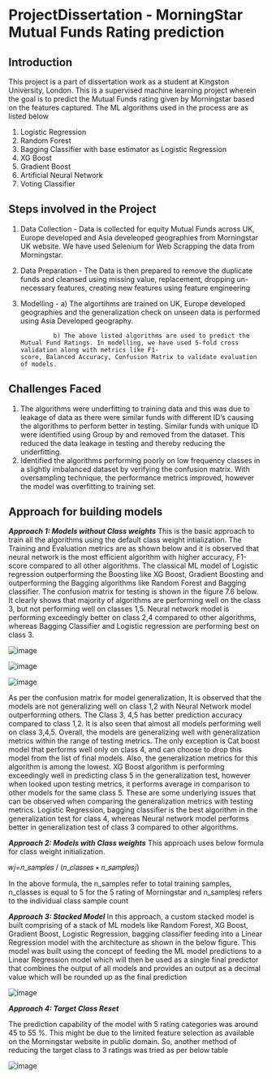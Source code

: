 # **ProjectDissertation - MorningStar Mutual Funds Rating prediction**

## **Introduction**
This project is a part of dissertation work as a student at Kingston University, London.
This is a supervised machine learning project wherein the goal is to predict the Mutual Funds rating given by Morningstar based on the features captured.
The ML algorithms used in the process are as listed below
1. Logistic Regression
2. Random Forest
3. Bagging Classifier with base estimator as Logistic Regression
4. XG Boost
5. Gradient Boost
6. Artificial Neural Network
7. Voting Classifier

## **Steps involved in the Project**
1. Data Collection - Data is collected for equity Mutual Funds across UK, Europe developed and Asia develeoped geographies from Morningstar UK website. We have used Selenium    for Web Scrapping the data from Morningstar.
2. Data Preparation - The Data is then prepared to remove the duplicate funds and cleansed using missing value, replacement, dropping un-necessary features, creating new        features using feature engineering
3. Modelling -  a) The algortihms are trained on UK, Europe developed geographies and the generalization check on unseen data is performed using Asia Developed geography.
                
                b) The above listed algorithms are used to predict the Mutual Fund Ratings. In modelling, we have used 5-fold cross validation along with metrics like F1-                        score, Balanced Accuracy, Confusion Matrix to validate evaluation of models.

## **Challenges Faced**

1. The algorithms were underfitting to training data and this was due to leakage of data as there were similar funds with different ID’s causing the algorithms to perform        better in testing. Similar funds with unique ID were identified using Group by and removed from the dataset. This reduced the data leakage in testing and thereby reducing    the underfitting.
2. Identified the algorithms performing poorly on low frequency classes in a slightly imbalanced dataset by verifying the confusion matrix. With oversampling technique, the      performance metrics improved, however the model was overfitting to training set. 

## **Approach for building models**

***Approach 1: Models without Class weights***
This is the basic approach to train all the algorithms using the default class weight intialization. 
The Training and Evaluation metrics are as shown below and it is observed that neural network is the most efficient algorithm with higher accuracy, F1-score compared to all other algorithms. The classical ML model of Logistic regression outperforming the Boosting like XG Boost, Gradient Boosting and outperforming the Bagging algorithms like Random Forest and Bagging classifier. The confusion matrix for testing is shown in the figure 7.6 below. It clearly shows that majority of algorithms are performing well on the class 3, but not performing well on classes 1,5. Neural network model is performing exceedingly better on class 2,4 compared to other algorithms, whereas Bagging Classifier and Logistic regression are performing best on class 3.

![image](https://user-images.githubusercontent.com/34972681/151157292-c079c976-783e-4178-9c31-b65639472da4.png)

![image](https://user-images.githubusercontent.com/34972681/151157796-1d9f9ccc-5a3b-49e3-98f9-9f9aa54b4976.png)

![image](https://user-images.githubusercontent.com/34972681/151157841-24eb6516-fb6c-44a4-bbae-c6041d9ca48d.png)

As per the confusion matrix for model generalization, It is observed that the models are not generalizing well on class 1,2 with Neural Network model outperforming others. The Class 3, 4,5 has better prediction accuracy compared to class 1,2. It is also seen that almost all models performing well on class 3,4,5. Overall, the models are generalizing well with generalization metrics within the range of testing metrics. The only exception is Cat boost model that performs well only on class 4, and can choose to drop this model from the list of final models. Also, the generalization metrics for this algorithm is among the lowest. XG Boost algorithm is performing exceedingly well in predicting class 5 in the generalization test, however when looked upon testing metrics, it performs average in comparison to other models for the same class 5. These are some underlying issues that can be observed when comparing the generalization metrics with testing metrics. Logistic Regression, bagging classifier is the best algorithm in the generalization test for class 4, whereas Neural network model performs better in generalization test of class 3 compared to other algorithms.


***Approach 2: Models with Class weights***
This approach uses below formula for class weight initialization. 

𝑤𝑗=𝑛_𝑠𝑎𝑚𝑝𝑙𝑒𝑠 / (𝑛_𝑐𝑙𝑎𝑠𝑠𝑒𝑠 ∗ 𝑛_𝑠𝑎𝑚𝑝𝑙𝑒𝑠𝑗)

In the above formula, the n_samples refer to total training samples, n_classes is equal to 5 for the 5 rating of Morningstar and n_samplesj refers to the individual class sample count

***Approach 3: Stacked Model***
In this approach, a custom stacked model is built comprising of a stack of ML models like Random Forest, XG Boost, Gradient Boost, Logistic Regression, bagging classifier feeding into a Linear Regression model with the architecture as shown in the below figure. This model was built using the concept of feeding the ML model predictions to a Linear Regression model which will then be used as a single final predictor that combines the output of all models and provides an output as a decimal value which will be rounded up as the final prediction

![image](https://user-images.githubusercontent.com/34972681/151155733-fdf03076-abd7-41c9-9893-cfea2ab961e6.png)


***Approach 4: Target Class Reset***

The prediction capability of the model with 5 rating categories was around 45 to 55 %. This might be due to the limited feature selection as available on the Morningstar website in public domain. So, another method of reducing the target class to 3 ratings was tried as per below table

![image](https://user-images.githubusercontent.com/34972681/151156032-1a7fa105-5197-49e2-859b-16ce6f280ced.png)


